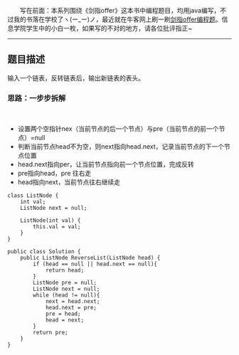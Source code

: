 &emsp;&emsp;写在前面：本系列围绕《剑指offer》这本书中编程题目，均用java编写，不过我的书落在学校了ヽ(ー_ー)ノ，最近就在牛客网上刷一刷[剑指offer编程题](https://www.nowcoder.com/ta/coding-interviews)。信息学院学生中的小白一枚，如果写的不对的地方，请各位批评指正~
___
## 题目描述
输入一个链表，反转链表后，输出新链表的表头。
### 思路：一步步拆解
&emsp;&emsp;
+ 设置两个空指针nex（当前节点的后一个节点）与pre（当前节点的前一个节点）=null
+ 判断当前节点head不为空，则next指向head.next，记录当前节点的下一个节点位置
+ head.next指向per，让当前节点指向前一个节点位置，完成反转
+ pre指向head，pre 往右走
+ head指向next，当前节点往右继续走
```
class ListNode {
    int val;
    ListNode next = null;

    ListNode(int val) {
        this.val = val;
    }
}

public class Solution {
    public ListNode ReverseList(ListNode head) {
        if (head == null || head.next == null){
            return head;
        }
        ListNode pre = null;
        ListNode next = null;
        while (head != null){
            next = head.next;
            head.next = pre;
            pre = head;
            head = next;
        }
        return pre;
    }
}
```